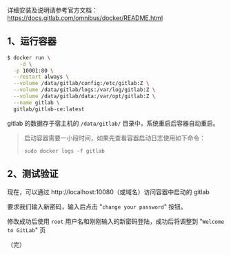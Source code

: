 详细安装及说明请参考官方文档：https://docs.gitlab.com/omnibus/docker/README.html



## 1、运行容器

```sh
$ docker run \
	-d \
  -p 10001:80 \
  --restart always \
  --volume /data/gitlab/config:/etc/gitlab:Z \
  --volume /data/gitlab/logs:/var/log/gitlab:Z \
  --volume /data/gitlab/data:/var/opt/gitlab:Z \
  --name gitlab \
  gitlab/gitlab-ce:latest
```

gitlab 的数据存于宿主机的 `/data/gitlab/` 目录中，系统重启后容器自动重启。

> 启动容器需要一小段时间，如果先查看容器启动日志使用如下命令：
>
> `sudo docker logs -f gitlab`



## 2、测试验证

现在，可以通过 http://localhost:10080（或域名）访问容器中启动的 gitlab

要求我们输入新密码，输入后点击 "`change your password`" 按钮。

修改成功后使用 `root` 用户名和刚刚输入的新密码登陆，成功后将调整到 "`Welcome to GitLab`" 页



（完）